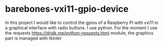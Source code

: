# barebones-vxi11-gpio-device
 In this project I would like to control the gpios of a Raspberry Pi with vxi11 in a graphical interface with radio buttons. I use python. For the moment I use the requests https://dridk.me/python-requests.html module, the graphics part is managed with tkinter 
